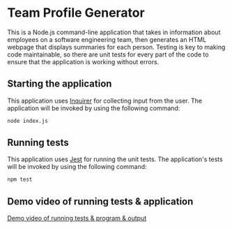 # Team Profile Generator

This is a Node.js command-line application that takes in information about employees on a software engineering team, then generates an HTML webpage that displays summaries for each person. Testing is key to making code maintainable, so there are unit tests for every part of the code to ensure that the application is working without errors.



## Starting the application

This application uses [Inquirer](https://www.npmjs.com/package/inquirer) for collecting input from the user. The application will be invoked by using the following command:

```bash
node index.js
```


## Running tests

This application uses [Jest](https://www.npmjs.com/package/jest) for running the unit tests. The application's tests will be invoked by using the following command:

```bash
npm test
```

## Demo video of running tests & application

[Demo video of running tests & program & output](https://drive.google.com/file/d/1j8DAxTenzvVfvF2CJDeoyqOODFUudnk2/view)


